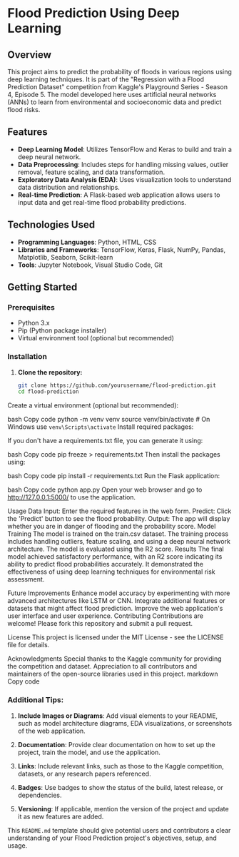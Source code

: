 # Flood Prediction Using Deep Learning

## Overview
This project aims to predict the probability of floods in various regions using deep learning techniques. It is part of the "Regression with a Flood Prediction Dataset" competition from Kaggle's Playground Series - Season 4, Episode 5. The model developed here uses artificial neural networks (ANNs) to learn from environmental and socioeconomic data and predict flood risks.

## Features
- **Deep Learning Model**: Utilizes TensorFlow and Keras to build and train a deep neural network.
- **Data Preprocessing**: Includes steps for handling missing values, outlier removal, feature scaling, and data transformation.
- **Exploratory Data Analysis (EDA)**: Uses visualization tools to understand data distribution and relationships.
- **Real-time Prediction**: A Flask-based web application allows users to input data and get real-time flood probability predictions.

## Technologies Used
- **Programming Languages**: Python, HTML, CSS
- **Libraries and Frameworks**: TensorFlow, Keras, Flask, NumPy, Pandas, Matplotlib, Seaborn, Scikit-learn
- **Tools**: Jupyter Notebook, Visual Studio Code, Git

## Getting Started

### Prerequisites
- Python 3.x
- Pip (Python package installer)
- Virtual environment tool (optional but recommended)

### Installation

1. **Clone the repository:**
   ```bash
   git clone https://github.com/yourusername/flood-prediction.git
   cd flood-prediction
Create a virtual environment (optional but recommended):

bash
Copy code
python -m venv venv
source venv/bin/activate  # On Windows use `venv\Scripts\activate`
Install required packages:

If you don't have a requirements.txt file, you can generate it using:

bash
Copy code
pip freeze > requirements.txt
Then install the packages using:

bash
Copy code
pip install -r requirements.txt
Run the Flask application:

bash
Copy code
python app.py
Open your web browser and go to http://127.0.0.1:5000/ to use the application.

Usage
Data Input: Enter the required features in the web form.
Predict: Click the 'Predict' button to see the flood probability.
Output: The app will display whether you are in danger of flooding and the probability score.
Model Training
The model is trained on the train.csv dataset.
The training process includes handling outliers, feature scaling, and using a deep neural network architecture.
The model is evaluated using the R2 score.
Results
The final model achieved satisfactory performance, with an R2 score indicating its ability to predict flood probabilities accurately. It demonstrated the effectiveness of using deep learning techniques for environmental risk assessment.

Future Improvements
Enhance model accuracy by experimenting with more advanced architectures like LSTM or CNN.
Integrate additional features or datasets that might affect flood prediction.
Improve the web application's user interface and user experience.
Contributing
Contributions are welcome! Please fork this repository and submit a pull request.

License
This project is licensed under the MIT License - see the LICENSE file for details.

Acknowledgments
Special thanks to the Kaggle community for providing the competition and dataset.
Appreciation to all contributors and maintainers of the open-source libraries used in this project.
markdown
Copy code

### Additional Tips:

1. **Include Images or Diagrams**: Add visual elements to your README, such as model architecture diagrams, EDA visualizations, or screenshots of the web application.

2. **Documentation**: Provide clear documentation on how to set up the project, train the model, and use the application.

3. **Links**: Include relevant links, such as those to the Kaggle competition, datasets, or any research papers referenced.

4. **Badges**: Use badges to show the status of the build, latest release, or dependencies.

5. **Versioning**: If applicable, mention the version of the project and update it as new features are added.

This `README.md` template should give potential users and contributors a clear understanding of your Flood Prediction project's objectives, setup, and usage.